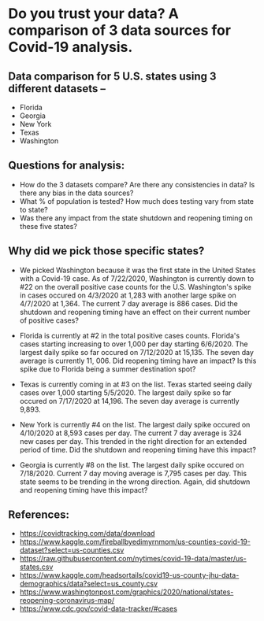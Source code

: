 # Do you trust your data?  A comparison of 3 data sources for Covid-19 analysis.

## Data comparison for 5 U.S. states using 3 different datasets – 
* Florida
* Georgia
* New York
* Texas
* Washington 

## Questions for analysis:
* How do the 3 datasets compare?  Are there any consistencies in data?  Is there any bias in the data sources?
* What % of population is tested?  How much does testing vary from state to state?
* Was there any impact from the state shutdown and reopening timing on these five states?

## Why did we pick those specific states?
*  We picked Washington because it was the first state in the United States with a Covid-19 case.  As of 7/22/2020, Washington is currently down to #22 on the overall positive case counts for the U.S.  Washington's spike in cases occured on 4/3/2020 at 1,283 with another large spike on 4/7/2020 at 1,364. The current 7 day average is 886 cases.   Did the shutdown and reopening timing have an effect on their current number of positive cases? 
* Florida is currently at #2 in the total positive cases counts. Florida's cases starting increasing to over 1,000 per day starting 6/6/2020.  The largest daily spike so far occured on 7/12/2020 at 15,135.  The seven day average is currently 11, 006.  Did reopening timing have an impact?  Is this spike due to Florida being a summer destination spot?
* Texas is currently coming in at #3 on the list.  Texas started seeing daily cases over 1,000 starting 5/5/2020.  The largest daily spike so far occured on 7/17/2020 at 14,196.  The seven day average is currently 9,893.
* New York is currently #4 on the list.  The largest daily spike occured on 4/10/2020 at 8,593 cases per day.  The current 7 day average is 324 new cases per day.  This trended in the right direction for an extended period of time.  Did the shutdown and reopening timing have this impact?

* Georgia is currently #8 on the list.  The largest daily spike occured on 7/18/2020.  Current 7 day moving average is 7,795 cases per day.  This state seems to be trending in the wrong direction.  Again, did shutdown and reopening timing have this impact?



## References:
* https://covidtracking.com/data/download
* https://www.kaggle.com/fireballbyedimyrnmom/us-counties-covid-19-dataset?select=us-counties.csv
* https://raw.githubusercontent.com/nytimes/covid-19-data/master/us-states.csv
* https://www.kaggle.com/headsortails/covid19-us-county-jhu-data-demographics/data?select=us_county.csv
* https://www.washingtonpost.com/graphics/2020/national/states-reopening-coronavirus-map/
* https://www.cdc.gov/covid-data-tracker/#cases




